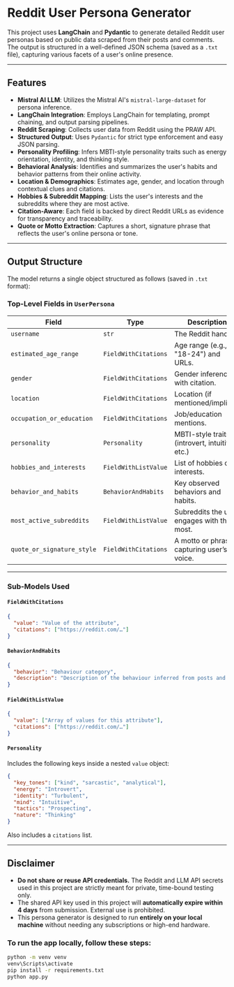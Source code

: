 # Reddit User Persona Generator

This project uses **LangChain** and **Pydantic** to generate detailed Reddit user personas based on public data scraped from their posts and comments. The output is structured in a well-defined JSON schema (saved as a `.txt` file), capturing various facets of a user's online presence.

---

## Features

- **Mistral AI LLM**: Utilizes the Mistral AI's `mistral-large-dataset` for persona inference.
- **LangChain Integration**: Employs LangChain for templating, prompt chaining, and output parsing pipelines.
- **Reddit Scraping**: Collects user data from Reddit using the PRAW API.
- **Structured Output**: Uses `Pydantic` for strict type enforcement and easy JSON parsing.
- **Personality Profiling**: Infers MBTI-style personality traits such as energy orientation, identity, and thinking style.
- **Behavioral Analysis**: Identifies and summarizes the user's habits and behavior patterns from their online activity.
- **Location & Demographics**: Estimates age, gender, and location through contextual clues and citations.
- **Hobbies & Subreddit Mapping**: Lists the user's interests and the subreddits where they are most active.
- **Citation-Aware**: Each field is backed by direct Reddit URLs as evidence for transparency and traceability.
- **Quote or Motto Extraction**: Captures a short, signature phrase that reflects the user's online persona or tone.

---

## Output Structure

The model returns a single object structured as follows (saved in `.txt` format):

### Top-Level Fields in `UserPersona`

| Field                     | Type                    | Description                                                      |
|---------------------------|-------------------------|------------------------------------------------------------------|
| `username`                | `str`                   | The Reddit handle.                                               |
| `estimated_age_range`     | `FieldWithCitations`    | Age range (e.g., "18-24") and URLs.                              |
| `gender`                  | `FieldWithCitations`    | Gender inference with citation.                                  |
| `location`                | `FieldWithCitations`    | Location (if mentioned/implied).                                 |
| `occupation_or_education` | `FieldWithCitations`    | Job/education mentions.                                          |
| `personality`             | `Personality`           | MBTI-style traits (introvert, intuitive, etc.)                   |
| `hobbies_and_interests`   | `FieldWithListValue`    | List of hobbies or interests.                                    |
| `behavior_and_habits`     | `BehaviorAndHabits`     | Key observed behaviors and habits.                               |
| `most_active_subreddits`  | `FieldWithListValue`    | Subreddits the user engages with the most.                       |
| `quote_or_signature_style`| `FieldWithCitations`    | A motto or phrase capturing user’s voice.                        |

---

### Sub-Models Used

#### `FieldWithCitations`

```json
{
  "value": "Value of the attribute",
  "citations": ["https://reddit.com/…"]
}
```

#### `BehaviorAndHabits`

```json
{
  "behavior": "Behaviour category",
  "description": "Description of the behaviour inferred from posts and comments"
}

```

#### `FieldWithListValue`

```json
{
  "value": ["Array of values for this attribute"],
  "citations": ["https://reddit.com/…"]
}
```

#### `Personality`
Includes the following keys inside a nested `value` object:

```json
{
  "key_tones": ["kind", "sarcastic", "analytical"],
  "energy": "Introvert",
  "identity": "Turbulent",
  "mind": "Intuitive",
  "tactics": "Prospecting",
  "nature": "Thinking"
}
```
Also includes a `citations` list.

---

## Disclaimer

- **Do not share or reuse API credentials.** The Reddit and LLM API secrets used in this project are strictly meant for private, time-bound testing only.
- The shared API key used in this project will **automatically expire within 4 days** from submission. External use is prohibited.
- This persona generator is designed to run **entirely on your local machine** without needing any subscriptions or high-end hardware.

### To run the app locally, follow these steps:

```bash
python -m venv venv
venv\Scripts\activate     
pip install -r requirements.txt
python app.py
```





